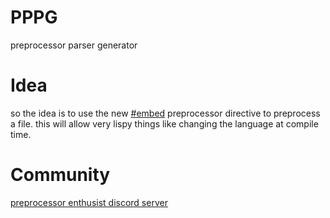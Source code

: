 # PPPG
preprocessor parser generator

# Idea
so the idea is to use the new [#embed](https://en.cppreference.com/w/c/preprocessor/embed) preprocessor directive to preprocess a file. this will allow very lispy things like changing the language at compile time.

# Community
[preprocessor enthusist discord server](https://discord.gg/nBZk5SbG)
